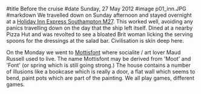 #title Before the cruise
#date Sunday, 27 May 2012
#image p01_inn.JPG
#markdown
We travelled down on Sunday afternoon and stayed overnight at a
[Holiday Inn Express Southampton M27](https://www.ihg.com/holidayinnexpress/hotels/us/en/southampton/soabr/hoteldetail).  This worked well, avoiding any panics
travelling down on the day that the ship left itself.  Dined at a
nearby Pizza Hut and was  revolted to see a bloated Brit woman
licking the serving spoons for the dressings at the salad bar.
Civilisation is skin deep here.

On the Monday we went to
[Mottisfont](https://www.nationaltrust.org.uk/mottisfont)
where socialite / art lover Maud Russell used to live.
The name Mottisfont may be derived from
'Moot' and 'Font' (or spring which is still going strong.)  The
house contains a number of illusions like a bookcase which is
really a door, a flat wall which seems to bend, paint pots which
are part of the painting.  We all play games, different games.
